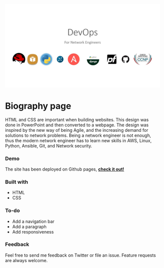 ![Page design](./img/design.JPG)
# Biography page
HTML and CSS are important when building websites. This design was done in PowerPoint and then converted to a webpage. The design was inspired by the new way of being Agile, and the increasing demand for solutions to network problems. Being a network engineer is not enough, thus the modern network engineer has to learn new skills in AWS, Linux, Python, Ansible, Git, and Network security.

### Demo
The site has been deployed on Github pages, [**check it out!**](www.google.com)

### Built with
* HTML
* CSS

### To-do
* Add a navigation bar
* Add a paragraph 
* Add responsiveness

### Feedback
Feel free to send me feedback on Twitter or file an issue. Feature requests are always welcome.